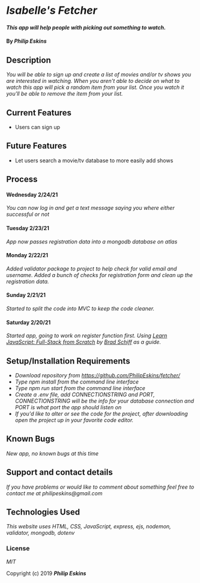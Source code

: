 # _Isabelle's Fetcher_

#### _This app will help people with picking out something to watch._

#### By _**Philip Eskins**_

## Description

_You will be able to sign up and create a list of movies and/or tv shows you are interested in watching. When you aren't able to decide on what to watch this app will pick a random item from your list. Once you watch it you'll be able to remove the item from your list._

## Current Features
* Users can sign up

## Future Features
* Let users search a movie/tv database to more easily add shows

## Process

#### Wednesday 2/24/21
_You can now log in and get a text message saying you where either successful or not_

#### Tuesday 2/23/21
_App now passes registration data into a mongodb database on atlas_

#### Monday 2/22/21
_Added validator package to project to help check for valid email and username. Added a bunch of checks for registration form and clean up the registration data._

#### Sunday 2/21/21
_Started to split the code into MVC to keep the code cleaner._

#### Saturday 2/20/21
_Started app, going to work on register function first. Using [Learn JavaScript: Full-Stack from Scratch](https://www.udemy.com/course/learn-javascript-full-stack-from-scratch/learn/lecture/14678098#overview) by [Brad Schiff](https://www.udemy.com/user/bradschiff/) as a guide._


## Setup/Installation Requirements

* _Download repository from https://github.com/PhilipEskins/fetcher/_
* _Type npm install from the command line interface_
* _Type npm run start from the command line interface_
* _Create a .env file, add CONNECTIONSTRING and PORT, CONNECTIONSTRING will be the info for your database connection and PORT is what port the app should listen on_
* _If you'd like to alter or see the code for the project, after downloading open the project up in your favorite code editor._

## Known Bugs

_New app, no known bugs at this time_

## Support and contact details

_If you have problems or would like to comment about something feel free to contact me at philipeskins@gmail.com_

## Technologies Used

_This website uses HTML, CSS, JavaScript, express, ejs, nodemon, validator, mongodb, dotenv_

### License

*MIT*

Copyright (c) 2019 **_Philip Eskins_**
